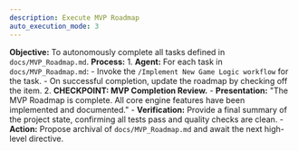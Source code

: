 ```yaml
---
description: Execute MVP Roadmap
auto_execution_mode: 3
---
```


**Objective:** To autonomously complete all tasks defined in `docs/MVP_Roadmap.md`.
**Process:**
    1. **Agent:** For each task in `docs/MVP_Roadmap.md`:
        - Invoke the `/Implement New Game Logic workflow` for the task.
        - On successful completion, update the roadmap by checking off the item.
    2. **CHECKPOINT: MVP Completion Review.**
        - **Presentation:** "The MVP Roadmap is complete. All core engine features have been implemented and documented."
        - **Verification:** Provide a final summary of the project state, confirming all tests pass and quality checks are clean.
        - **Action:** Propose archival of `docs/MVP_Roadmap.md` and await the next high-level directive.
